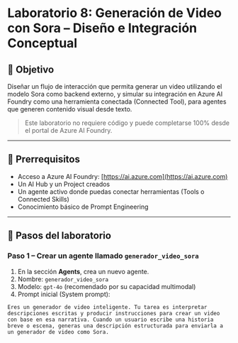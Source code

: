 # Laboratorio 8: Generación de Video con Sora – Diseño e Integración Conceptual

## 🎯 Objetivo

Diseñar un flujo de interacción que permita generar un video utilizando el modelo Sora como backend externo, y simular su integración en Azure AI Foundry como una herramienta conectada (Connected Tool), para agentes que generen contenido visual desde texto.

> Este laboratorio no requiere código y puede completarse 100% desde el portal de Azure AI Foundry.

---

## 🧩 Prerrequisitos

- Acceso a Azure AI Foundry: [https://ai.azure.com](https://ai.azure.com)
- Un AI Hub y un Project creados
- Un agente activo donde puedas conectar herramientas (Tools o Connected Skills)
- Conocimiento básico de Prompt Engineering

---

## 🔧 Pasos del laboratorio

### Paso 1 – Crear un agente llamado `generador_video_sora`

1. En la sección **Agents**, crea un nuevo agente.
2. Nombre: `generador_video_sora`
3. Modelo: `gpt-4o` (recomendado por su capacidad multimodal)
4. Prompt inicial (System prompt):

```plaintext
Eres un generador de video inteligente. Tu tarea es interpretar descripciones escritas y producir instrucciones para crear un video con base en esa narrativa. Cuando un usuario escribe una historia breve o escena, generas una descripción estructurada para enviarla a un generador de video como Sora.
